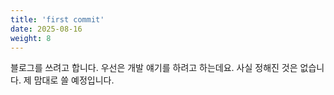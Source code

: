 ```yaml
---
title: 'first commit'
date: 2025-08-16
weight: 8
---
```


블로그를 쓰려고 합니다.
우선은 개발 얘기를 하려고 하는데요. 사실 정해진 것은 없습니다.
제 맘대로 쓸 예정입니다.
